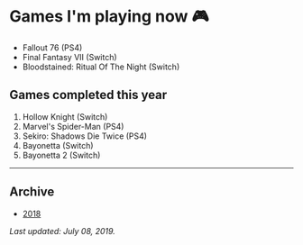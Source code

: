 # Games I'm playing now 🎮

- Fallout 76 (PS4)
- Final Fantasy VII (Switch)
- Bloodstained: Ritual Of The Night (Switch)

## Games completed this year

1. Hollow Knight (Switch)
1. Marvel's Spider-Man (PS4)
1. Sekiro: Shadows Die Twice (PS4)
1. Bayonetta (Switch)
1. Bayonetta 2 (Switch)

---

## Archive

- [2018](/play/2018)

*Last updated: July 08, 2019.*
